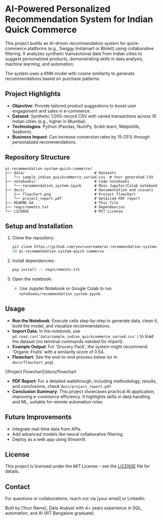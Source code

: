 # AI-Powered Personalized Recommendation System for Indian Quick Commerce

This project builds an AI-driven recommendation system for quick-commerce platforms (e.g., Swiggy Instamart or Blinkit) using collaborative filtering. It analyzes synthetic transactional data from Indian cities to suggest personalized products, demonstrating skills in data analysis, machine learning, and automation.

The system uses a KNN model with cosine similarity to generate recommendations based on purchase patterns.

## Project Highlights
- **Objective**: Provide tailored product suggestions to boost user engagement and sales in e-commerce.
- **Dataset**: Synthetic 1,000-record CSV with varied transactions across 10 Indian cities (e.g., higher in Mumbai).
- **Technologies**: Python (Pandas, NumPy, Scikit-learn, Matplotlib, Seaborn).
- **Business Impact**: Can increase conversion rates by 15-25% through personalized recommendations.

## Repository Structure
```
ai-recommendation-system-quick-commerce/
├── data/                                # Datasets
│   └── sample_indian_quickcommerce_varied.csv  # Your generated CSV
├── notebooks/                           # Code notebooks
│   └── recommendation_system.ipynb      # Main Jupyter/Colab notebook
├── docs/                                # Documentation and visuals
│   ├── flowchart.png                    # Project flowchart
│   └── project_report.pdf               # Detailed PDF report
├── README.md                            # This file
├── requirements.txt                     # Dependencies
└── LICENSE                              # MIT License
```

## Setup and Installation

1. Clone the repository:

   ```bash
   git clone https://github.com/yourusername/ai-recommendation-system-quick-commerce.git
   cd ai-recommendation-system-quick-commerce
   ```

2. Install dependencies:

   ```bash
   pip install -r requirements.txt
   ```

3. Open the notebook:
   - Use Jupyter Notebook or Google Colab to run `notebooks/recommendation_system.ipynb`.

## Usage
- **Run the Notebook**: Execute cells step-by-step to generate data, clean it, build the model, and visualize recommendations.
- **Import Data**: In the notebook, use `pd.read_csv('data/sample_indian_quickcommerce_varied.csv')` to load the dataset (no terminal commands needed for import).
- **Example Output**: For 'Grocery Pack', the system might recommend 'Organic Fruits' with a similarity score of 0.54.
- **Flowchart**: See the end-to-end process below (or in `docs/flowchart.png`).

![Project Flowchart](docs/flowchart
- **PDF Report**: For a detailed walkthrough, including methodology, results, and conclusions, check `docs/project_report.pdf`.
- **Conclusion Summary**: This project showcases practical AI application, improving e-commerce efficiency. It highlights skills in data handling and ML, suitable for remote automation roles.

## Future Improvements
- Integrate real-time data from APIs.
- Add advanced models like neural collaborative filtering.
- Deploy as a web app using Streamlit.

## License
This project is licensed under the MIT License - see the [LICENSE](LICENSE) file for details.

## Contact
For questions or collaborations, reach out via [your email] or LinkedIn.

Built by [Your Name], Data Analyst with 4+ years experience in SQL, automation, and AI (IIIT Bangalore graduate).